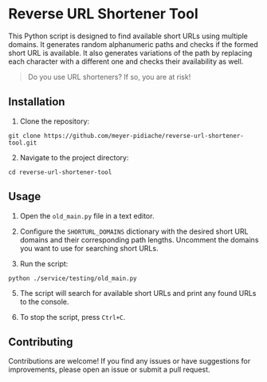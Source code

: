 # Reverse URL Shortener Tool

This Python script is designed to find available short URLs using multiple domains. It generates random alphanumeric paths and checks if the formed short URL is available. It also generates variations of the path by replacing each character with a different one and checks their availability as well.

> Do you use URL shorteners? If so, you are at risk!

## Installation

1. Clone the repository:
```shell
git clone https://github.com/meyer-pidiache/reverse-url-shortener-tool.git
```
2. Navigate to the project directory:
```shell
cd reverse-url-shortener-tool
```

## Usage

1. Open the `old_main.py` file in a text editor.

2. Configure the `SHORTURL_DOMAINS` dictionary with the desired short URL domains and their corresponding path lengths. Uncomment the domains you want to use for searching short URLs.

4. Run the script:
```shell
python ./service/testing/old_main.py
```

5. The script will search for available short URLs and print any found URLs to the console.

6. To stop the script, press `Ctrl+C`.

## Contributing

Contributions are welcome! If you find any issues or have suggestions for improvements, please open an issue or submit a pull request.